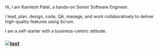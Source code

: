 Hi, I am Kamlesh Patel, a hands-on Senior Software Engineer. 

I lead, plan, design, code, QA, manage, and work collaboratively to deliver high-quality features using Scrum.

I am a self-starter with a business-centric attitude.

###
### [![text](https://img.shields.io/badge/LinkedIn-0077B5?style=for-the-badge&logo=linkedin&logoColor=white)](https://www.linkedin.com/in/kamlesh18)


<!--
**kamlesh1808/kamlesh1808** is a ✨ _special_ ✨ repository because its `README.md` (this file) appears on your GitHub profile.

Here are some ideas to get you started:

- 🔭 I’m currently working on ...
- 🌱 I’m currently learning ...
- 👯 I’m looking to collaborate on ...
- 🤔 I’m looking for help with ...
- 💬 Ask me about ...
- 📫 How to reach me: ...
- 😄 Pronouns: ...
- ⚡ Fun fact: ...
-->
